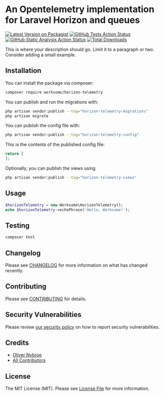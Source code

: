 # An Opentelemetry implementation for Laravel Horizon and queues

[![Latest Version on Packagist](https://img.shields.io/packagist/v/worksome/horizon-telemetry.svg?style=flat-square)](https://packagist.org/packages/worksome/horizon-telemetry)
[![GitHub Tests Action Status](https://img.shields.io/github/actions/workflow/status/worksome/horizon-telemetry/tests.yml?branch=main&style=flat-square&label=Tests)](https://github.com/worksome/horizon-telemetry/actions?query=workflow%3ATests+branch%3Amain)
[![GitHub Static Analysis Action Status](https://img.shields.io/github/actions/workflow/status/worksome/horizon-telemetry/static.yml?branch=main&style=flat-square&label=Static%20Analysis)](https://github.com/worksome/horizon-telemetry/actions?query=workflow%3A"Static%20Analysis"+branch%3Amain)
[![Total Downloads](https://img.shields.io/packagist/dt/worksome/horizon-telemetry.svg?style=flat-square)](https://packagist.org/packages/worksome/horizon-telemetry)

This is where your description should go. Limit it to a paragraph or two. Consider adding a small example.

## Installation

You can install the package via composer:

```bash
composer require worksome/horizon-telemetry
```

You can publish and run the migrations with:

```bash
php artisan vendor:publish --tag="horizon-telemetry-migrations"
php artisan migrate
```

You can publish the config file with:

```bash
php artisan vendor:publish --tag="horizon-telemetry-config"
```

This is the contents of the published config file:

```php
return [
];
```

Optionally, you can publish the views using

```bash
php artisan vendor:publish --tag="horizon-telemetry-views"
```

## Usage

```php
$horizonTelemetry = new Worksome\HorizonTelemetry();
echo $horizonTelemetry->echoPhrase('Hello, Worksome!');
```

## Testing

```bash
composer test
```

## Changelog

Please see [CHANGELOG](CHANGELOG.md) for more information on what has changed recently.

## Contributing

Please see [CONTRIBUTING](.github/CONTRIBUTING.md) for details.

## Security Vulnerabilities

Please review [our security policy](../../security/policy) on how to report security vulnerabilities.

## Credits

- [Oliver Nybroe](https://github.com/worksome)
- [All Contributors](../../contributors)

## License

The MIT License (MIT). Please see [License File](LICENSE.md) for more information.
